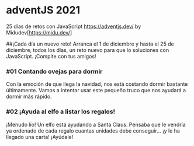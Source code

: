 # adventJS 2021
25 días de retos con JavaScript https://adventjs.dev/ by Midudev[https://midu.dev/]

##¡Cada día un nuevo reto!
Arranca el 1 de diciembre y hasta el 25 de diciembre, todos los días, un reto nuevo para que lo soluciones con JavaScript. ¡Compite con tus amigos!

### #01 Contando ovejas para dormir
Con la emoción de que llega la navidad, nos está costando dormir bastante últimamente. Vamos a intentar usar este pequeño truco que nos ayudará a dormir más rápido.

### #02 ¡Ayuda al elfo a listar los regalos!
¡Menudo lío! Un elfo está ayudando a Santa Claus. Pensaba que le vendría ya ordenado de cada regalo cuantas unidades debe conseguir... ¡y le ha llegado una carta! ¡Ayúdale!
